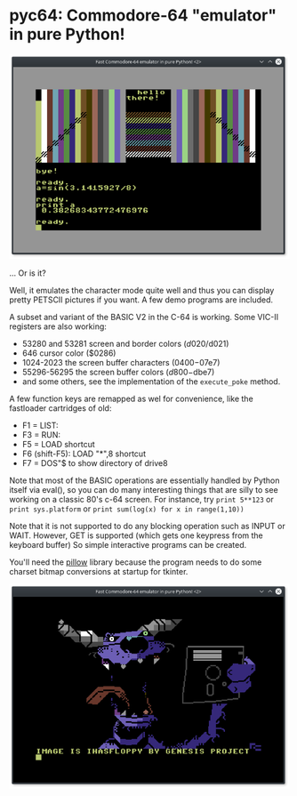 # pyc64: Commodore-64 "emulator" in pure Python!

![Screenshot one](demo_screenshot1.png)

... Or is it?

Well, it emulates the character mode quite well and thus you can display pretty PETSCII pictures if you want.
A few demo programs are included.

A subset and variant of the BASIC V2 in the C-64 is working.
Some VIC-II registers are also working:

- 53280 and 53281 screen and border colors ($d020/$d021)
- 646 cursor color ($0286)
- 1024-2023 the screen buffer characters ($0400-$07e7) 
- 55296-56295 the screen buffer colors ($d800-$dbe7)
- and some others, see the implementation of the ``execute_poke`` method.

A few function keys are remapped as wel for convenience, like the fastloader cartridges of old:

- F1 = LIST:
- F3 = RUN:
- F5 = LOAD shortcut
- F6 (shift-F5): LOAD "*",8  shortcut
- F7 = DOS"$ to show directory of drive8

Note that most of the BASIC operations are essentially handled by Python itself via eval(),
so you can do many interesting things that are silly to see working on a classic 80's c-64 screen.
For instance, try ``print 5**123``  or ``print sys.platform`` or ``print sum(log(x) for x in range(1,10))``

Note that it is not supported to do any blocking operation such as INPUT or WAIT.
However, GET is supported (which gets one keypress from the keyboard buffer)
So simple interactive programs can be created.

You'll need the [pillow](https://pillow.readthedocs.io) library because 
the program needs to do some charset bitmap conversions at startup for tkinter.


![Screenshot two](demo_screenshot2.png)

